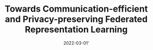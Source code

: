 ---
title: "Towards Communication-efficient and Privacy-preserving Federated Representation Learning"
collection: publications
permalink: /publication/2022-03-01-flesd
tldr: 'Based on the observed robustness against data i.i.d.-ness of contrastive methods, a similarity-based distillation method is used to design a novel federated representation learning framework, FLESD, which is verified to be more communication-efficient and privacy-preserving.'
date: 2022-03-01'
venue: '<i>International Workshop on Trustable, Verifiable and Auditable Federated Learning in Conjunction with AAAI (FL-AAAI),</i> 2022.'
paperurl: 'https://arxiv.org/pdf/2109.14611.pdf'
talkurl: 'https://www.youtube.com/watch?v=kXVZXKsnlqQ&t=5h14m54s'
codeurl: 'https://github.com/WOWNICE/FLESD'
img: '/images/publications/flesd.png'
authors: "<b>Haizhou Shi</b>, Youcai Zhang, Zijin Shen, Siliang Tang, Yaqian Li, Yandong Guo, Yueting Zhuang"
selected: false
---